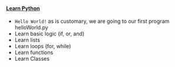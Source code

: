 #### [Learn Python](https://github.com/ethinallen/engineeringToCS/blob/master/learningPyhton.md)
- `Hello World!` as is customary, we are going to our first program helloWorld.py
- Learn basic logic (if, or, and)
- Learn lists
- Learn loops (for, while)
- Learn functions
- Learn Classes

